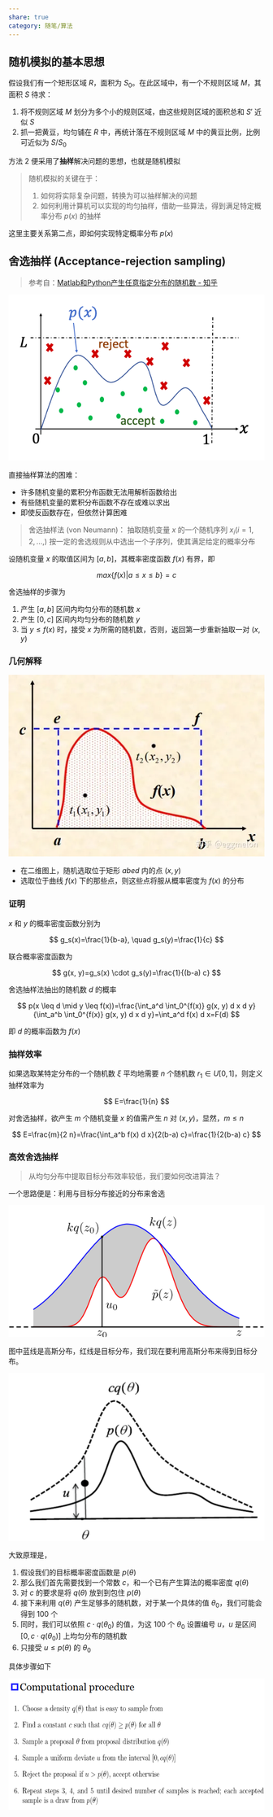 ```yaml
---
share: true
category: 随笔/算法
---
```


## 随机模拟的基本思想

假设我们有一个矩形区域 $R$，面积为 $S_{0}$。在此区域中，有一个不规则区域 $M$，其面积 $S$ 待求：

1. 将不规则区域 $M$ 划分为多个小的规则区域，由这些规则区域的面积总和 $S'$ 近似 $S$
2. 抓一把黄豆，均匀铺在 $R$ 中，再统计落在不规则区域 $M$ 中的黄豆比例，比例可近似为 $S/S_{0}$

方法 2 便采用了**抽样**解决问题的思想，也就是随机模拟

> 随机模拟的关键在于：
> 1. 如何将实际复杂问题，转换为可以抽样解决的问题
> 2. 如何利用计算机可以实现的均匀抽样，借助一些算法，得到满足特定概率分布 $p(x)$ 的抽样

这里主要关系第二点，即如何实现特定概率分布 $p(x)$

## 舍选抽样 (Acceptance-rejection sampling)

> 参考自：[Matlab和Python产生任意指定分布的随机数 - 知乎](https://zhuanlan.zhihu.com/p/405066589)

![500](../../assets/img/Metropolis-Hastings%20algorithm_image_1.png)

直接抽样算法的困难：
- 许多随机变量的累积分布函数无法用解析函数给出
- 有些随机变量的累积分布函数不存在或难以求出
- 即使反函数存在，但依然计算困难

> 舍选抽样法 (von Neumann)： 抽取随机变量 $x$ 的一个随机序列 $x_{i}(i=1,2,\dots,)$ 按一定的舍选规则从中选出一个子序列，使其满足给定的概率分布

设随机变量 $x$ 的取值区间为 $[a,b]$，其概率密度函数 $f(x)$ 有界，即

$$
max\{f(x)|a\leq x \leq b\} = c
$$

舍选抽样的步骤为

1. 产生 $[a,b]$ 区间内均匀分布的随机数 $x$
2. 产生 $[0,c]$ 区间内均匀分布的随机数 $y$
3. 当 $y\leq f(x)$ 时，接受 $x$ 为所需的随机数，否则，返回第一步重新抽取一对 $(x,y)$

### 几何解释

![500](../../assets/img/Metropolis-Hastings%20algorithm_image_2.webp)

- 在二维图上，随机选取位于矩形 $abed$ 内的点 $(x,y)$
- 选取位于曲线 $f(x)$ 下的那些点，则这些点将服从概率密度为 $f(x)$ 的分布

### 证明

$x$ 和 $y$ 的概率密度函数分别为

$$
g_s(x)=\frac{1}{b-a}, \quad g_s(y)=\frac{1}{c}
$$

联合概率密度函数为

$$
g(x, y)=g_s(x) \cdot g_s(y)=\frac{1}{(b-a) c}
$$

舍选抽样法抽出的随机数 $d$ 的概率

$$
p(x \leq d \mid y \leq f(x))=\frac{\int_a^d \int_0^{f(x)} g(x, y) d x d y}{\int_a^b \int_0^{f(x)} g(x, y) d x d y}=\int_a^d f(x) d x=F(d)
$$

即 $d$ 的概率函数为 $f(x)$

### 抽样效率

如果选取某特定分布的一个随机数 $\xi$ 平均地需要 $n$ 个随机数 $r_1 \in U[0,1]$，则定义抽样效率为

$$
E=\frac{1}{n}
$$

对舍选抽样，欲产生 $m$ 个随机变量 $x$ 的值需产生 $n$ 对 $(x,y)$，显然，$m\leq n$

$$
E=\frac{m}{2 n}=\frac{\int_a^b f(x) d x}{2(b-a) c}=\frac{1}{2(b-a) c}
$$

### 高效舍选抽样

> 从均匀分布中提取目标分布效率较低，我们要如何改进算法？

一个思路便是：利用与目标分布接近的分布来舍选

![475](../../assets/img/Metropolis-Hastings%20algorithm_image_3.png)

图中蓝线是高斯分布，红线是目标分布，我们现在要利用高斯分布来得到目标分布。

![475](../../assets/img/Metropolis-Hastings%20algorithm_image_4.png)

大致原理是，

1. 假设我们的目标概率密度函数是 $p(\theta)$ 
2. 那么我们首先需要找到一个常数 $c$，和一个已有产生算法的概率密度 $q(\theta)$
3. 对 $c$ 的要求是将 $q(\theta)$ 放到到包住 $p(\theta)$
4. 接下来利用 $q(\theta)$ 产生足够多的随机数，对于某一个具体的值 $\theta_{0}$，我们可能会得到 100 个
5. 同时，我们可以依照 $c\cdot q(\theta_{0})$ 的值，为这 100 个 $\theta_{0}$ 设置编号 $u$，$u$ 是区间 $[0,c\cdot q(\theta_{0})]$ 上均匀分布的随机数
6. 只接受 $u\leq p(\theta)$ 的 $\theta_{0}$

具体步骤如下

![500](../../assets/img/Metropolis-Hastings%20algorithm_image_5.png)